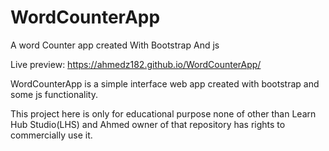 # WordCounterApp
A word Counter app created With Bootstrap And js

Live preview: https://ahmedz182.github.io/WordCounterApp/

WordCounterApp is a simple interface web app created with bootstrap and some js functionality.

This project here is only for educational purpose none of other than Learn Hub Studio(LHS) and Ahmed owner of that repository has rights to commercially use it.

